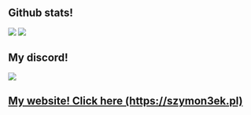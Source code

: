 <h2>Github stats!</h2>

<img src = "https://github-readme-stats.vercel.app/api?username=Szymon3eK&show_icons=true&theme=tokyonight">
<img src = "https://github-readme-stats.vercel.app/api/top-langs/?username=Szymon3eK&layout=compact&theme=tokyonight">


<h2>My discord!</h2>

 <img src = "https://discord-readme-badge.vercel.app/api?id=348145993113665546">

<a href = "https://szymon3ek.pl/">
  <h2>My website! Click here (https://szymon3ek.pl)</h2>
</a>



